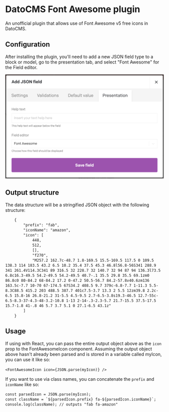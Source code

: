 # DatoCMS Font Awesome plugin

An unofficial plugin that allows use of Font Awesome v5 free icons in DatoCMS.

## Configuration

After installing the plugin, you'll need to add a new JSON field type to a block or model, go to the presentation tab, and select "Font Awesome" for the Field editor.

![JSON field configuration](/docs/json-field-config.png)

## Output structure

The data structure will be a stringified JSON object with the following structure:

```
    {
        "prefix": "fab",
        "iconName": "amazon",
        "icon": [
            448,
            512,
            [],
            "f270",
            "M257.2 162.7c-48.7 1.8-169.5 15.5-169.5 117.5 0 109.5 138.3 114 183.5 43.2 6.5 10.2 35.4 37.5 45.3 46.8l56.8-56S341 288.9 341 261.4V114.3C341 89 316.5 32 228.7 32 140.7 32 94 87 94 136.3l73.5 6.8c16.3-49.5 54.2-49.5 54.2-49.5 40.7-.1 35.5 29.8 35.5 69.1zm0 86.8c0 80-84.2 68-84.2 17.2 0-47.2 50.5-56.7 84.2-57.8v40.6zm136 163.5c-7.7 10-70 67-174.5 67S34.2 408.5 9.7 379c-6.8-7.7 1-11.3 5.5-8.3C88.5 415.2 203 488.5 387.7 401c7.5-3.7 13.3 2 5.5 12zm39.8 2.2c-6.5 15.8-16 26.8-21.2 31-5.5 4.5-9.5 2.7-6.5-3.8s19.3-46.5 12.7-55c-6.5-8.3-37-4.3-48-3.2-10.8 1-13 2-14-.3-2.3-5.7 21.7-15.5 37.5-17.5 15.7-1.8 41-.8 46 5.7 3.7 5.1 0 27.1-6.5 43.1z"
        ]
    }
```

## Usage

If using with React, you can pass the entire output object above as the `icon` prop to the FontAwesomeIcon component. Assuming the output object above hasn't already been parsed and is stored in a variable called myIcon, you can use it like so:

`<FontAwesomeIcon icon={JSON.parse(myIcon)} />`

If you want to use via class names, you can concatenate the `prefix` and `iconName` like so:

```
const parsedIcon = JSON.parse(myIcon);
const className = `${parsedIcon.prefix} fa-${parsedIcon.iconName}`;
console.log(className); // outputs "fab fa-amazon"
```
